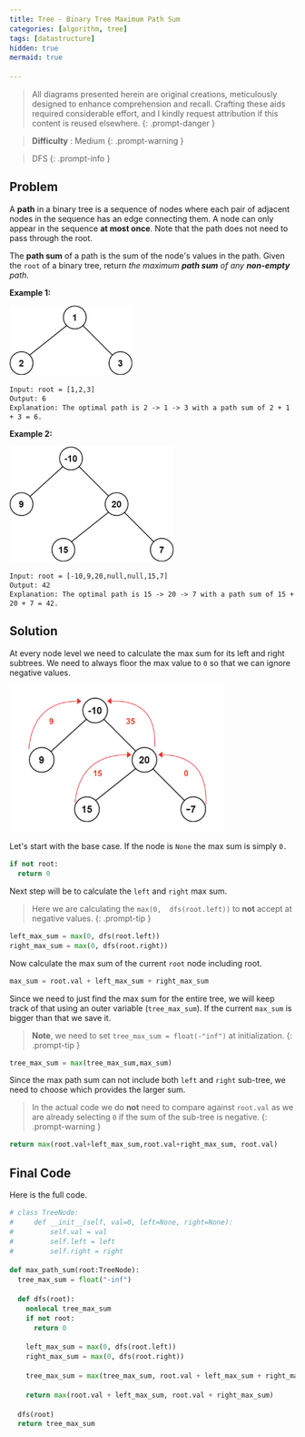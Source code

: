 ```yaml
---
title: Tree - Binary Tree Maximum Path Sum
categories: [algorithm, tree]
tags: [datastructure]
hidden: true
mermaid: true

---
```


> All diagrams presented herein are original creations, meticulously designed to enhance comprehension and recall. Crafting these aids required considerable effort, and I kindly request attribution if this content is reused elsewhere.
{: .prompt-danger }

> **Difficulty** :  Medium
{: .prompt-warning }

> DFS
{: .prompt-info }

## Problem

A **path** in a binary tree is a sequence of nodes where each pair of adjacent nodes in the sequence has an edge connecting them. A node can only appear in the sequence **at most once**. Note that the path does not need to pass through the root.

The **path sum** of a path is the sum of the node's values in the path. Given the `root` of a binary tree, return *the maximum **path sum** of any **non-empty** path*.

**Example 1:**

<img src="../assets/img/exx1.jpeg" alt="addtwonumber1" style="zoom:67%;" />

```
Input: root = [1,2,3]
Output: 6
Explanation: The optimal path is 2 -> 1 -> 3 with a path sum of 2 + 1 + 3 = 6.
```

**Example 2:**

<img src="../assets/img/exx2.jpeg" alt="addtwonumber1" style="zoom:67%;" />

```
Input: root = [-10,9,20,null,null,15,7]
Output: 42
Explanation: The optimal path is 15 -> 20 -> 7 with a path sum of 15 + 20 + 7 = 42.
```

## Solution

At every node level we need to calculate the max sum for its left and right subtrees. We need to always floor the max value to `0` so that we can ignore negative values.

<img src="../assets/img/image-20240415020420152.png" alt="image-20240415020420152" style="zoom:67%;" />

Let's start with the base case. If the node is `None` the max sum is simply `0.`

```python
if not root:
  return 0
```

Next step will be to calculate the `left` and `right` max sum. 

> Here we are calculating the `max(0,  dfs(root.left))` to **not** accept at negative values.
{: .prompt-tip }

```python
left_max_sum = max(0, dfs(root.left))
right_max_sum = max(0, dfs(root.right))
```

Now calculate the max sum of the current `root` node including root.

```python
max_sum = root.val + left_max_sum + right_max_sum
```

Since we need to just find the max sum for the entire tree, we will keep track of that using an outer variable (`tree_max_sum`). If the current `max_sum` is bigger than that we save it.

> **Note**, we need to set `tree_max_sum = float(-"inf")` at initialization.
{: .prompt-tip }


```python
tree_max_sum = max(tree_max_sum,max_sum)
```

Since the max path sum can not include both `left` and `right` sub-tree, we need to choose which provides the larger sum. 

>  In the actual code we do **not** need to compare against `root.val` as we are already selecting `0` if the sum of the sub-tree is negative.
{: .prompt-warning }

```python
return max(root.val+left_max_sum,root.val+right_max_sum, root.val)
```



## Final Code 

Here is the full code.

```python
# class TreeNode:
#     def __init__(self, val=0, left=None, right=None):
#         self.val = val
#         self.left = left
#         self.right = right

def max_path_sum(root:TreeNode):
  tree_max_sum = float("-inf")
  
  def dfs(root):
    nonlocal tree_max_sum
    if not root:
      return 0
    
    left_max_sum = max(0, dfs(root.left))
    right_max_sum = max(0, dfs(root.right))
    
    tree_max_sum = max(tree_max_sum, root.val + left_max_sum + right_max_sum )
    
    return max(root.val + left_max_sum, root.val + right_max_sum)
  
  dfs(root)
  return tree_max_sum   
```

